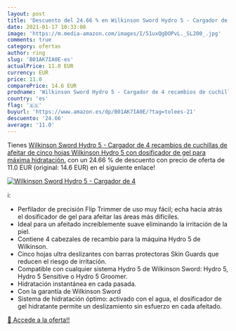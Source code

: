 ```yaml
---
layout: post
title: 'Descuento del 24.66 % en Wilkinson Sword Hydro 5 - Cargador de 4 '
date: 2021-01-17 10:33:08
image: 'https://m.media-amazon.com/images/I/51uxQgDOPvL._SL200_.jpg'
comments: true
category: ofertas
author: ring
slug: 'B01AK7IA0E-es'
actualPrice: 11.0 EUR
currency: EUR
price: 11.0
comparePrice: 14.6 EUR
prodname: 'Wilkinson Sword Hydro 5 - Cargador de 4 recambios de cuchillas de afeitar de cinco hojas Wilkinson Hydro 5 con dosificador de gel para máxima hidratación.'
country: 'es'
flag: '🇪🇸'
buyurl: 'https://www.amazon.es/dp/B01AK7IA0E/?tag=tolees-21'
descuento: '24.66'
average: '11.0'
---
```


Tienes [Wilkinson Sword Hydro 5 - Cargador de 4 recambios de cuchillas de afeitar de cinco hojas Wilkinson Hydro 5 con dosificador de gel para máxima hidratación.](https://www.amazon.es/dp/B01AK7IA0E/?tag=tolees-21) con un 24.66 % de descuento con precio de oferta de 11.0 EUR (original: 14.6 EUR) en el siguiente enlace!

[![Wilkinson Sword Hydro 5 - Cargador de 4 ](https://m.media-amazon.com/images/I/51uxQgDOPvL._SL200_.jpg)](https://www.amazon.es/dp/B01AK7IA0E/?tag=tolees-21)

ℹ️:

- Perfilador de precisión Flip Trimmer de uso muy fácil; echa hacia atrás el dosificador de gel para afeitar las áreas más difíciles.
- Ideal para un afeitado increíblemente suave eliminando la irritación de la piel.
- Contiene 4 cabezales de recambio para la máquina Hydro 5 de Wilkinson.
- Cinco hojas ultra deslizantes con barras protectoras Skin Guards que reducen el riesgo de irritación.
- Compatible con cualquier sistema Hydro 5 de Wilkinson Sword: Hydro 5, Hydro 5 Sensitive o Hydro 5 Groomer.
- Hidratación instantánea en cada pasada.
- Con la garantía de Wilkinson Sword
- Sistema de hidratación óptimo: activado con el agua, el dosificador de gel hidratante permite un deslizamiento sin esfuerzo en cada afeitado.

[🛒 Accede a la oferta!!](https://www.amazon.es/dp/B01AK7IA0E/?tag=tolees-21)

